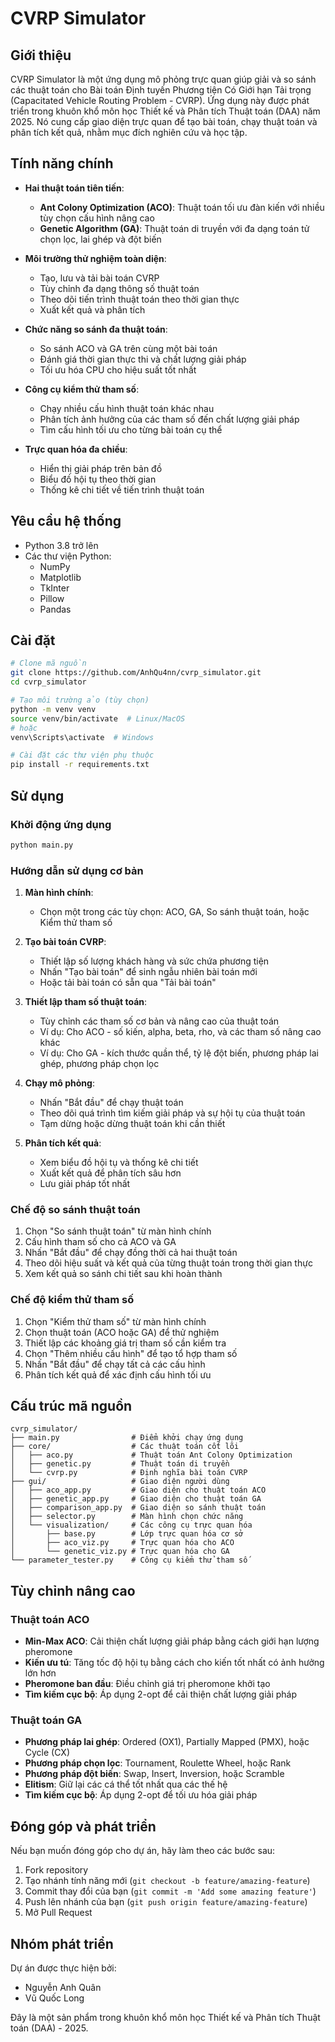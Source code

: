 # CVRP Simulator

## Giới thiệu
CVRP Simulator là một ứng dụng mô phỏng trực quan giúp giải và so sánh các thuật toán cho Bài toán Định tuyến Phương tiện Có Giới hạn Tải trọng (Capacitated Vehicle Routing Problem - CVRP). Ứng dụng này được phát triển trong khuôn khổ môn học Thiết kế và Phân tích Thuật toán (DAA) năm 2025. Nó cung cấp giao diện trực quan để tạo bài toán, chạy thuật toán và phân tích kết quả, nhằm mục đích nghiên cứu và học tập.

## Tính năng chính

- **Hai thuật toán tiên tiến**:
  - **Ant Colony Optimization (ACO)**: Thuật toán tối ưu đàn kiến với nhiều tùy chọn cấu hình nâng cao
  - **Genetic Algorithm (GA)**: Thuật toán di truyền với đa dạng toán tử chọn lọc, lai ghép và đột biến

- **Môi trường thử nghiệm toàn diện**:
  - Tạo, lưu và tải bài toán CVRP
  - Tùy chỉnh đa dạng thông số thuật toán
  - Theo dõi tiến trình thuật toán theo thời gian thực
  - Xuất kết quả và phân tích

- **Chức năng so sánh đa thuật toán**:
  - So sánh ACO và GA trên cùng một bài toán
  - Đánh giá thời gian thực thi và chất lượng giải pháp
  - Tối ưu hóa CPU cho hiệu suất tốt nhất

- **Công cụ kiểm thử tham số**:
  - Chạy nhiều cấu hình thuật toán khác nhau
  - Phân tích ảnh hưởng của các tham số đến chất lượng giải pháp
  - Tìm cấu hình tối ưu cho từng bài toán cụ thể

- **Trực quan hóa đa chiều**:
  - Hiển thị giải pháp trên bản đồ
  - Biểu đồ hội tụ theo thời gian
  - Thống kê chi tiết về tiến trình thuật toán

## Yêu cầu hệ thống

- Python 3.8 trở lên
- Các thư viện Python:
  - NumPy
  - Matplotlib
  - TkInter
  - Pillow
  - Pandas

## Cài đặt

```bash
# Clone mã nguồn
git clone https://github.com/AnhQu4nn/cvrp_simulator.git
cd cvrp_simulator

# Tạo môi trường ảo (tùy chọn)
python -m venv venv
source venv/bin/activate  # Linux/MacOS
# hoặc
venv\Scripts\activate  # Windows

# Cài đặt các thư viện phụ thuộc
pip install -r requirements.txt
```

## Sử dụng

### Khởi động ứng dụng

```bash
python main.py
```

### Hướng dẫn sử dụng cơ bản

1. **Màn hình chính**:
   - Chọn một trong các tùy chọn: ACO, GA, So sánh thuật toán, hoặc Kiểm thử tham số

2. **Tạo bài toán CVRP**:
   - Thiết lập số lượng khách hàng và sức chứa phương tiện
   - Nhấn "Tạo bài toán" để sinh ngẫu nhiên bài toán mới
   - Hoặc tải bài toán có sẵn qua "Tải bài toán"

3. **Thiết lập tham số thuật toán**:
   - Tùy chỉnh các tham số cơ bản và nâng cao của thuật toán
   - Ví dụ: Cho ACO - số kiến, alpha, beta, rho, và các tham số nâng cao khác
   - Ví dụ: Cho GA - kích thước quần thể, tỷ lệ đột biến, phương pháp lai ghép, phương pháp chọn lọc

4. **Chạy mô phỏng**:
   - Nhấn "Bắt đầu" để chạy thuật toán
   - Theo dõi quá trình tìm kiếm giải pháp và sự hội tụ của thuật toán
   - Tạm dừng hoặc dừng thuật toán khi cần thiết

5. **Phân tích kết quả**:
   - Xem biểu đồ hội tụ và thống kê chi tiết
   - Xuất kết quả để phân tích sâu hơn
   - Lưu giải pháp tốt nhất

### Chế độ so sánh thuật toán

1. Chọn "So sánh thuật toán" từ màn hình chính
2. Cấu hình tham số cho cả ACO và GA
3. Nhấn "Bắt đầu" để chạy đồng thời cả hai thuật toán
4. Theo dõi hiệu suất và kết quả của từng thuật toán trong thời gian thực
5. Xem kết quả so sánh chi tiết sau khi hoàn thành

### Chế độ kiểm thử tham số

1. Chọn "Kiểm thử tham số" từ màn hình chính
2. Chọn thuật toán (ACO hoặc GA) để thử nghiệm
3. Thiết lập các khoảng giá trị tham số cần kiểm tra
4. Chọn "Thêm nhiều cấu hình" để tạo tổ hợp tham số
5. Nhấn "Bắt đầu" để chạy tất cả các cấu hình
6. Phân tích kết quả để xác định cấu hình tối ưu

## Cấu trúc mã nguồn

```
cvrp_simulator/
├── main.py                # Điểm khởi chạy ứng dụng
├── core/                  # Các thuật toán cốt lõi
│   ├── aco.py             # Thuật toán Ant Colony Optimization
│   ├── genetic.py         # Thuật toán di truyền
│   └── cvrp.py            # Định nghĩa bài toán CVRP
├── gui/                   # Giao diện người dùng
│   ├── aco_app.py         # Giao diện cho thuật toán ACO
│   ├── genetic_app.py     # Giao diện cho thuật toán GA
│   ├── comparison_app.py  # Giao diện so sánh thuật toán
│   ├── selector.py        # Màn hình chọn chức năng
│   └── visualization/     # Các công cụ trực quan hóa
│       ├── base.py        # Lớp trực quan hóa cơ sở
│       ├── aco_viz.py     # Trực quan hóa cho ACO
│       └── genetic_viz.py # Trực quan hóa cho GA
└── parameter_tester.py    # Công cụ kiểm thử tham số
```

## Tùy chỉnh nâng cao

### Thuật toán ACO

- **Min-Max ACO**: Cải thiện chất lượng giải pháp bằng cách giới hạn lượng pheromone
- **Kiến ưu tú**: Tăng tốc độ hội tụ bằng cách cho kiến tốt nhất có ảnh hưởng lớn hơn
- **Pheromone ban đầu**: Điều chỉnh giá trị pheromone khởi tạo
- **Tìm kiếm cục bộ**: Áp dụng 2-opt để cải thiện chất lượng giải pháp

### Thuật toán GA

- **Phương pháp lai ghép**: Ordered (OX1), Partially Mapped (PMX), hoặc Cycle (CX)
- **Phương pháp chọn lọc**: Tournament, Roulette Wheel, hoặc Rank
- **Phương pháp đột biến**: Swap, Insert, Inversion, hoặc Scramble
- **Elitism**: Giữ lại các cá thể tốt nhất qua các thế hệ
- **Tìm kiếm cục bộ**: Áp dụng 2-opt để tối ưu hóa giải pháp

## Đóng góp và phát triển

Nếu bạn muốn đóng góp cho dự án, hãy làm theo các bước sau:

1. Fork repository
2. Tạo nhánh tính năng mới (`git checkout -b feature/amazing-feature`)
3. Commit thay đổi của bạn (`git commit -m 'Add some amazing feature'`)
4. Push lên nhánh của bạn (`git push origin feature/amazing-feature`)
5. Mở Pull Request

## Nhóm phát triển

Dự án được thực hiện bởi:
- Nguyễn Anh Quân
- Vũ Quốc Long

Đây là một sản phẩm trong khuôn khổ môn học Thiết kế và Phân tích Thuật toán (DAA) - 2025.

